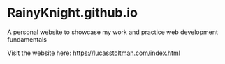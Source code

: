 # RainyKnight.github.io
A personal website to showcase my work and practice web development fundamentals

Visit the website here: 
https://lucasstoltman.com/index.html
